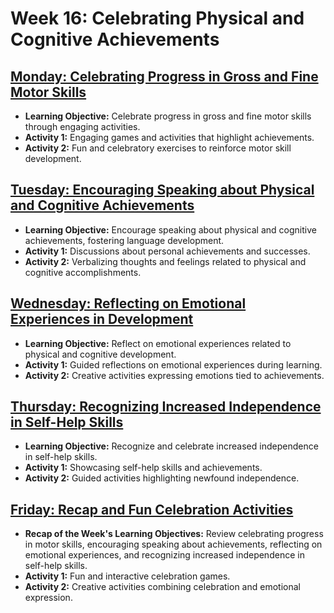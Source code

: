 # Week 16: Celebrating Physical and Cognitive Achievements

## [Monday: Celebrating Progress in Gross and Fine Motor Skills](./1-Monday.md)
- **Learning Objective:** Celebrate progress in gross and fine motor skills through engaging activities.
- **Activity 1:** Engaging games and activities that highlight achievements.
- **Activity 2:** Fun and celebratory exercises to reinforce motor skill development.

## [Tuesday: Encouraging Speaking about Physical and Cognitive Achievements](./2-Tuesday.md)
- **Learning Objective:** Encourage speaking about physical and cognitive achievements, fostering language development.
- **Activity 1:** Discussions about personal achievements and successes.
- **Activity 2:** Verbalizing thoughts and feelings related to physical and cognitive accomplishments.

## [Wednesday: Reflecting on Emotional Experiences in Development](./3-Wednesday.md)
- **Learning Objective:** Reflect on emotional experiences related to physical and cognitive development.
- **Activity 1:** Guided reflections on emotional experiences during learning.
- **Activity 2:** Creative activities expressing emotions tied to achievements.

## [Thursday: Recognizing Increased Independence in Self-Help Skills](./4-Thursday.md)
- **Learning Objective:** Recognize and celebrate increased independence in self-help skills.
- **Activity 1:** Showcasing self-help skills and achievements.
- **Activity 2:** Guided activities highlighting newfound independence.

## [Friday: Recap and Fun Celebration Activities](./5-Friday.md)
- **Recap of the Week's Learning Objectives:** Review celebrating progress in motor skills, encouraging speaking about achievements, reflecting on emotional experiences, and recognizing increased independence in self-help skills.
- **Activity 1:** Fun and interactive celebration games.
- **Activity 2:** Creative activities combining celebration and emotional expression.
